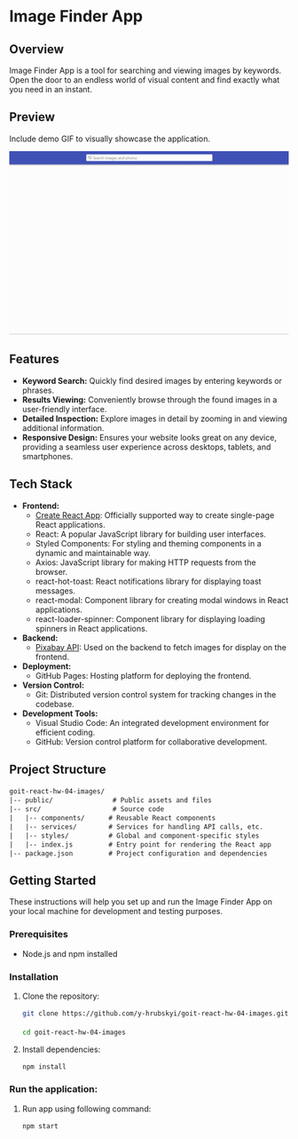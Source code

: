 # Image Finder App

## Overview

Image Finder App is a tool for searching and viewing images by keywords. Open
the door to an endless world of visual content and find exactly what you need in
an instant.

## Preview

Include demo GIF to visually showcase the application.

![Preview](/public/preview.gif)

## Features

- **Keyword Search:** Quickly find desired images by entering keywords or
  phrases.
- **Results Viewing:** Conveniently browse through the found images in a
  user-friendly interface.
- **Detailed Inspection:** Explore images in detail by zooming in and viewing
  additional information.
- **Responsive Design:** Ensures your website looks great on any device,
  providing a seamless user experience across desktops, tablets, and
  smartphones.

## Tech Stack

- **Frontend:**
  - [Create React App](https://create-react-app.dev/): Officially supported way
    to create single-page React applications.
  - React: A popular JavaScript library for building user interfaces.
  - Styled Components: For styling and theming components in a dynamic and
    maintainable way.
  - Axios: JavaScript library for making HTTP requests from the browser.
  - react-hot-toast: React notifications library for displaying toast messages.
  - react-modal: Component library for creating modal windows in React
    applications.
  - react-loader-spinner: Component library for displaying loading spinners in
    React applications.
- **Backend:**
  - [Pixabay API](https://pixabay.com/api/docs/): Used on the backend to fetch
    images for display on the frontend.
- **Deployment:**
  - GitHub Pages: Hosting platform for deploying the frontend.
- **Version Control:**
  - Git: Distributed version control system for tracking changes in the
    codebase.
- **Development Tools:**
  - Visual Studio Code: An integrated development environment for efficient
    coding.
  - GitHub: Version control platform for collaborative development.

## Project Structure

```plaintext
goit-react-hw-04-images/
|-- public/               # Public assets and files
|-- src/                  # Source code
|   |-- components/      # Reusable React components
|   |-- services/        # Services for handling API calls, etc.
|   |-- styles/          # Global and component-specific styles
|   |-- index.js         # Entry point for rendering the React app
|-- package.json         # Project configuration and dependencies
```

## Getting Started

These instructions will help you set up and run the Image Finder App on your
local machine for development and testing purposes.

### Prerequisites

- Node.js and npm installed

### Installation

1.  Clone the repository:

    ```bash
    git clone https://github.com/y-hrubskyi/goit-react-hw-04-images.git

    cd goit-react-hw-04-images
    ```

2.  Install dependencies:

    ```bash
    npm install
    ```

### Run the application:

1. Run app using following command:

   ```bash
   npm start
   ```
